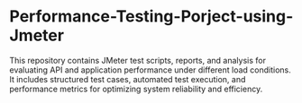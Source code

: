 # Performance-Testing-Porject-using-Jmeter
This repository contains JMeter test scripts, reports, and analysis for evaluating API and application performance under different load conditions. It includes structured test cases, automated test execution, and performance metrics for optimizing system reliability and efficiency.
